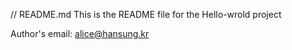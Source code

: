 // README.md
This is the README file for the Hello-wrold project

Author's email: alice@hansung.kr

